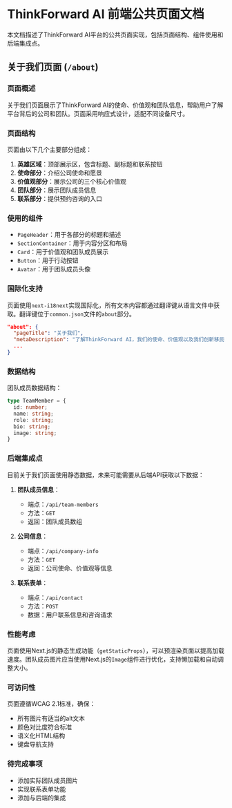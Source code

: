 # ThinkForward AI 前端公共页面文档

本文档描述了ThinkForward AI平台的公共页面实现，包括页面结构、组件使用和后端集成点。

## 关于我们页面 (`/about`)

### 页面概述

关于我们页面展示了ThinkForward AI的使命、价值观和团队信息，帮助用户了解平台背后的公司和团队。页面采用响应式设计，适配不同设备尺寸。

### 页面结构

页面由以下几个主要部分组成：

1. **英雄区域**：顶部展示区，包含标题、副标题和联系按钮
2. **使命部分**：介绍公司使命和愿景
3. **价值观部分**：展示公司的三个核心价值观
4. **团队部分**：展示团队成员信息
5. **联系部分**：提供预约咨询的入口

### 使用的组件

- `PageHeader`：用于各部分的标题和描述
- `SectionContainer`：用于内容分区和布局
- `Card`：用于价值观和团队成员展示
- `Button`：用于行动按钮
- `Avatar`：用于团队成员头像

### 国际化支持

页面使用`next-i18next`实现国际化，所有文本内容都通过翻译键从语言文件中获取。翻译键位于`common.json`文件的`about`部分。

```json
"about": {
  "pageTitle": "关于我们",
  "metaDescription": "了解ThinkForward AI，我们的使命、价值观以及我们创新移民咨询平台背后的团队。",
  ...
}
```

### 数据结构

团队成员数据结构：

```typescript
type TeamMember = {
  id: number;
  name: string;
  role: string;
  bio: string;
  image: string;
}
```

### 后端集成点

目前关于我们页面使用静态数据，未来可能需要从后端API获取以下数据：

1. **团队成员信息**：
   - 端点：`/api/team-members`
   - 方法：`GET`
   - 返回：团队成员数组

2. **公司信息**：
   - 端点：`/api/company-info`
   - 方法：`GET`
   - 返回：公司使命、价值观等信息

3. **联系表单**：
   - 端点：`/api/contact`
   - 方法：`POST`
   - 数据：用户联系信息和咨询请求

### 性能考虑

页面使用Next.js的静态生成功能（`getStaticProps`），可以预渲染页面以提高加载速度。团队成员图片应当使用Next.js的`Image`组件进行优化，支持懒加载和自动调整大小。

### 可访问性

页面遵循WCAG 2.1标准，确保：
- 所有图片有适当的alt文本
- 颜色对比度符合标准
- 语义化HTML结构
- 键盘导航支持

### 待完成事项

- 添加实际团队成员图片
- 实现联系表单功能
- 添加与后端的集成
